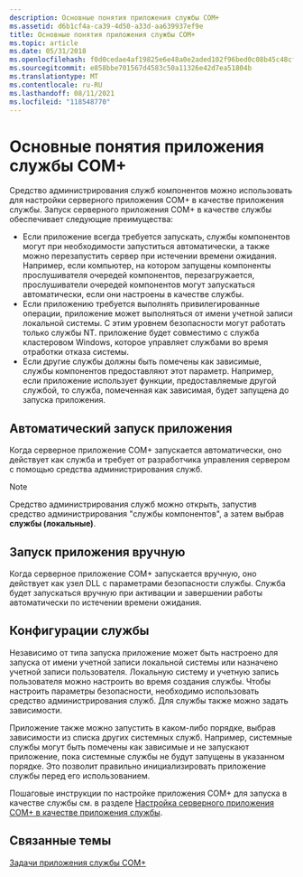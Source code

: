 ```yaml
---
description: Основные понятия приложения службы COM+
ms.assetid: d6b1cf4a-ca39-4d50-a33d-aa639937ef9e
title: Основные понятия приложения службы COM+
ms.topic: article
ms.date: 05/31/2018
ms.openlocfilehash: f0d0cedae4af19825e6e48a0e2aded102f96bed0c08b45c48cfb2f7e3bbd52ac
ms.sourcegitcommit: e858bbe701567d4583c50a11326e42d7ea51804b
ms.translationtype: MT
ms.contentlocale: ru-RU
ms.lasthandoff: 08/11/2021
ms.locfileid: "118548770"
---
```

# <a name="com-service-application-concepts"></a>Основные понятия приложения службы COM+

Средство администрирования служб компонентов можно использовать для настройки серверного приложения COM+ в качестве приложения службы. Запуск серверного приложения COM+ в качестве службы обеспечивает следующие преимущества:

-   Если приложение всегда требуется запускать, службы компонентов могут при необходимости запуститься автоматически, а также можно перезапустить сервер при истечении времени ожидания. Например, если компьютер, на котором запущены компоненты прослушивателя очередей компонентов, перезагружается, прослушиватели очередей компонентов могут запускаться автоматически, если они настроены в качестве службы.
-   Если приложению требуется выполнять привилегированные операции, приложение может выполняться от имени учетной записи локальной системы. С этим уровнем безопасности могут работать только службы NT. приложение будет совместимо с служба кластеровом Windows, которое управляет службами во время отработки отказа системы.
-   Если другие службы должны быть помечены как зависимые, службы компонентов предоставляют этот параметр. Например, если приложение использует функции, предоставляемые другой службой, то служба, помеченная как зависимая, будет запущена до запуска приложения.

## <a name="starting-an-application-automatically"></a>Автоматический запуск приложения

Когда серверное приложение COM+ запускается автоматически, оно действует как служба и требует от разработчика управления сервером с помощью средства администрирования служб.

> [!Note]  
> Средство администрирования служб можно открыть, запустив средство администрирования "службы компонентов", а затем выбрав **службы (локальные)**.

 

## <a name="starting-an-application-manually"></a>Запуск приложения вручную

Когда серверное приложение COM+ запускается вручную, оно действует как узел DLL с параметрами безопасности службы. Служба будет запускаться вручную при активации и завершении работы автоматически по истечении времени ожидания.

## <a name="service-configurations"></a>Конфигурации службы

Независимо от типа запуска приложение может быть настроено для запуска от имени учетной записи локальной системы или назначено учетной записи пользователя. Локальную систему и учетную запись пользователя можно настроить во время создания службы. Чтобы настроить параметры безопасности, необходимо использовать средство администрирования служб. Для службы также можно задать зависимости.

Приложение также можно запустить в каком-либо порядке, выбрав зависимости из списка других системных служб. Например, системные службы могут быть помечены как зависимые и не запускают приложение, пока системные службы не будут запущены в указанном порядке. Это позволит правильно инициализировать приложение службы перед его использованием.

Пошаговые инструкции по настройке приложения COM+ для запуска в качестве службы см. в разделе [Настройка серверного приложения COM+ в качестве приложения службы](configuring-a-com--server-application-as-a-service-application.md).

## <a name="related-topics"></a>Связанные темы

<dl> <dt>

[Задачи приложения службы COM+](com--service-application-tasks.md)
</dt> </dl>

 

 



